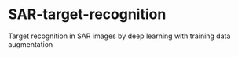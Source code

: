 # SAR-target-recognition
Target recognition in SAR images by deep learning with training data augmentation
